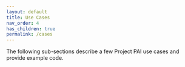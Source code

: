 ```yaml
---
layout: default
title: Use Cases
nav_order: 4
has_children: true
permalink: /cases
---
```

The following sub-sections describe a few Project PAI use cases and provide example code.
